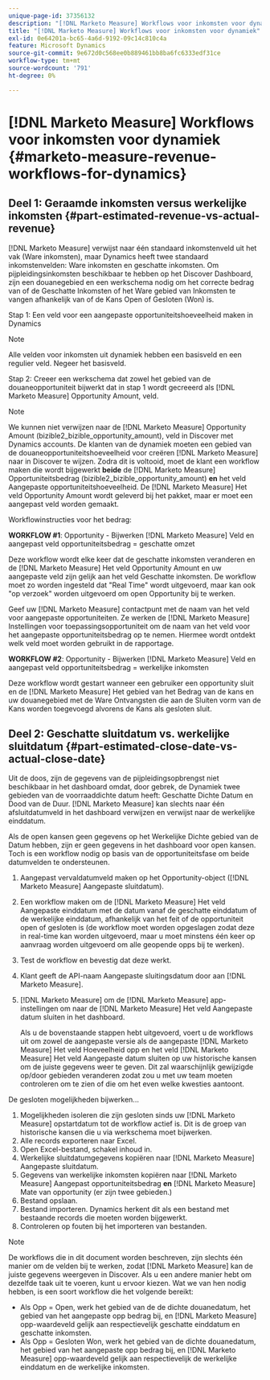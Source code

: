 ```yaml
---
unique-page-id: 37356132
description: "[!DNL Marketo Measure] Workflows voor inkomsten voor dynamiek - [!DNL Marketo Measure]"
title: "[!DNL Marketo Measure] Workflows voor inkomsten voor dynamiek"
exl-id: 0e64201a-bc65-4a6d-9192-09c14c810c4a
feature: Microsoft Dynamics
source-git-commit: 9e672d0c568ee0b889461bb8ba6fc6333edf31ce
workflow-type: tm+mt
source-wordcount: '791'
ht-degree: 0%

---
```


# [!DNL Marketo Measure] Workflows voor inkomsten voor dynamiek {#marketo-measure-revenue-workflows-for-dynamics}

## Deel 1: Geraamde inkomsten versus werkelijke inkomsten {#part-estimated-revenue-vs-actual-revenue}

[!DNL Marketo Measure] verwijst naar één standaard inkomstenveld uit het vak (Ware inkomsten), maar Dynamics heeft twee standaard inkomstenvelden: Ware inkomsten en geschatte inkomsten. Om pijpleidingsinkomsten beschikbaar te hebben op het Discover Dashboard, zijn een douanegebied en een werkschema nodig om het correcte bedrag van of de Geschatte Inkomsten of het Ware gebied van Inkomsten te vangen afhankelijk van of de Kans Open of Gesloten (Won) is.

Stap 1: Een veld voor een aangepaste opportuniteitshoeveelheid maken in Dynamics

>[!NOTE]
>
>Alle velden voor inkomsten uit dynamiek hebben een basisveld en een regulier veld. Negeer het basisveld.

Stap 2: Creeer een werkschema dat zowel het gebied van de douaneopportuniteit bijwerkt dat in stap 1 wordt gecreeerd als [!DNL Marketo Measure] Opportunity Amount, veld.

>[!NOTE]
>
>We kunnen niet verwijzen naar de [!DNL Marketo Measure] Opportunity Amount (bizible2_bizible_opportunity_amount), veld in Discover met Dynamics accounts. De klanten van de dynamiek moeten een gebied van de douaneopportuniteitshoeveelheid voor creëren [!DNL Marketo Measure] naar in Discover te wijzen. Zodra dit is voltooid, moet de klant een workflow maken die wordt bijgewerkt **beide** de [!DNL Marketo Measure] Opportuniteitsbedrag (bizible2_bizible_opportunity_amount) **en** het veld Aangepaste opportuniteitshoeveelheid. De [!DNL Marketo Measure] Het veld Opportunity Amount wordt geleverd bij het pakket, maar er moet een aangepast veld worden gemaakt.

Workflowinstructies voor het bedrag:

**WORKFLOW #1**: Opportunity - Bijwerken [!DNL Marketo Measure] Veld en aangepast veld opportuniteitsbedrag = geschatte omzet

Deze workflow wordt elke keer dat de geschatte inkomsten veranderen en de [!DNL Marketo Measure] Het veld Opportunity Amount en uw aangepaste veld zijn gelijk aan het veld Geschatte inkomsten. De workflow moet zo worden ingesteld dat &quot;Real Time&quot; wordt uitgevoerd, maar kan ook &quot;op verzoek&quot; worden uitgevoerd om open Opportunity bij te werken.

Geef uw [!DNL Marketo Measure] contactpunt met de naam van het veld voor aangepaste opportuniteiten. Ze werken de [!DNL Marketo Measure] Instellingen voor toepassingsopportuniteit om de naam van het veld voor het aangepaste opportuniteitsbedrag op te nemen. Hiermee wordt ontdekt welk veld moet worden gebruikt in de rapportage.

**WORKFLOW #2**: Opportunity - Bijwerken [!DNL Marketo Measure] Veld en aangepast veld opportuniteitsbedrag = werkelijke inkomsten

Deze workflow wordt gestart wanneer een gebruiker een opportunity sluit en de [!DNL Marketo Measure] Het gebied van het Bedrag van de kans en uw douanegebied met de Ware Ontvangsten die aan de Sluiten vorm van de Kans worden toegevoegd alvorens de Kans als gesloten sluit.

## Deel 2: Geschatte sluitdatum vs. werkelijke sluitdatum {#part-estimated-close-date-vs-actual-close-date}

Uit de doos, zijn de gegevens van de pijpleidingsopbrengst niet beschikbaar in het dashboard omdat, door gebrek, de Dynamiek twee gebieden van de voorraaddichte datum heeft: Geschatte Dichte Datum en Dood van de Duur. [!DNL Marketo Measure] kan slechts naar één afsluitdatumveld in het dashboard verwijzen en verwijst naar de werkelijke einddatum.

Als de open kansen geen gegevens op het Werkelijke Dichte gebied van de Datum hebben, zijn er geen gegevens in het dashboard voor open kansen. Toch is een workflow nodig op basis van de opportuniteitsfase om beide datumvelden te ondersteunen.

1. Aangepast vervaldatumveld maken op het Opportunity-object ([!DNL Marketo Measure] Aangepaste sluitdatum).
1. Een workflow maken om de [!DNL Marketo Measure] Het veld Aangepaste einddatum met de datum vanaf de geschatte einddatum of de werkelijke einddatum, afhankelijk van het feit of de opportuniteit open of gesloten is (de workflow moet worden opgeslagen zodat deze in real-time kan worden uitgevoerd, maar u moet minstens één keer op aanvraag worden uitgevoerd om alle geopende opps bij te werken).
1. Test de workflow en bevestig dat deze werkt.
1. Klant geeft de API-naam Aangepaste sluitingsdatum door aan [!DNL Marketo Measure].
1. [!DNL Marketo Measure] om de [!DNL Marketo Measure] app-instellingen om naar de [!DNL Marketo Measure] Het veld Aangepaste datum sluiten in het dashboard.

   Als u de bovenstaande stappen hebt uitgevoerd, voert u de workflows uit om zowel de aangepaste versie als de aangepaste [!DNL Marketo Measure] Het veld Hoeveelheid opp en het veld [!DNL Marketo Measure] Het veld Aangepaste datum sluiten op uw historische kansen om de juiste gegevens weer te geven. Dit zal waarschijnlijk gewijzigde op/door gebieden veranderen zodat zou u met uw team moeten controleren om te zien of die om het even welke kwesties aantoont.

De gesloten mogelijkheden bijwerken...

1. Mogelijkheden isoleren die zijn gesloten sinds uw [!DNL Marketo Measure] opstartdatum tot de workflow actief is. Dit is de groep van historische kansen die u via werkschema moet bijwerken.
1. Alle records exporteren naar Excel.
1. Open Excel-bestand, schakel inhoud in.
1. Werkelijke sluitdatumgegevens kopiëren naar [!DNL Marketo Measure] Aangepaste sluitdatum.
1. Gegevens van werkelijke inkomsten kopiëren naar [!DNL Marketo Measure] Aangepast opportuniteitsbedrag **en** [!DNL Marketo Measure] Mate van opportunity (er zijn twee gebieden.)
1. Bestand opslaan.
1. Bestand importeren. Dynamics herkent dit als een bestand met bestaande records die moeten worden bijgewerkt.
1. Controleren op fouten bij het importeren van bestanden.

>[!NOTE]
>
>De workflows die in dit document worden beschreven, zijn slechts één manier om de velden bij te werken, zodat [!DNL Marketo Measure] kan de juiste gegevens weergeven in Discover. Als u een andere manier hebt om dezelfde taak uit te voeren, kunt u ervoor kiezen. Wat we van hen nodig hebben, is een soort workflow die het volgende bereikt:
>
> * Als Opp = Open, werk het gebied van de de dichte douanedatum, het gebied van het aangepaste opp bedrag bij, en [!DNL Marketo Measure] opp-waardeveld gelijk aan respectievelijk geschatte einddatum en geschatte inkomsten.
> * Als Opp = Gesloten Won, werk het gebied van de dichte douanedatum, het gebied van het aangepaste opp bedrag bij, en [!DNL Marketo Measure] opp-waardeveld gelijk aan respectievelijk de werkelijke einddatum en de werkelijke inkomsten.
